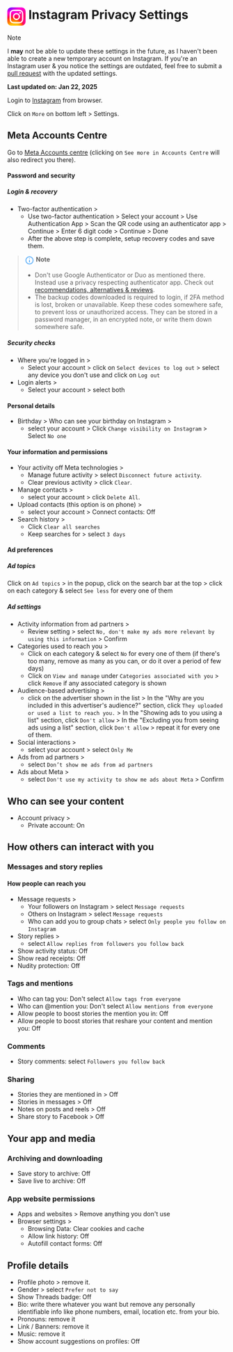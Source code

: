 # <img src="../icons/instagram.svg" width="42" align="top"> Instagram Privacy Settings

> [!NOTE]
> I **may** not be able to update these settings in the future, as I haven't been able to create a new temporary account on Instagram. If you're an Instagram user & you notice the settings are outdated, feel free to submit a [pull request](https://github.com/StellarSand/privacy-settings/pulls) with the updated settings.
>
> **Last updated on: Jan 22, 2025**

Login to [Instagram](https://www.instagram.com) from browser.

Click on `More` on bottom left > Settings.

## Meta Accounts Centre
Go to [Meta Accounts centre](https://accountscenter.instagram.com/) (clicking on `See more in Accounts Centre` will also redirect you there).

#### Password and security

##### Login & recovery
- Two-factor authentication >
    - Use two-factor authentication > Select your account > Use Authentication App > Scan the QR code using an authenticator app > Continue > Enter 6 digit code > Continue > Done
    - After the above step is complete, setup recovery codes and save them.
> <img src="../icons/ic_note.svg" width="22" align="top"> **Note**
>
> - Don't use Google Authenticator or Duo as mentioned there. Instead use a privacy respecting authenticator app. Check out [recommendations, alternatives & reviews](https://github.com/StellarSand/privacy-settings#recommendations-alternatives--reviews).
> - The backup codes downloaded is required to login, if 2FA method is lost, broken or unavailable. Keep these codes somewhere safe, to prevent loss or unauthorized access. They can be stored in a password manager, in an encrypted note, or write them down somewhere safe.

##### Security checks
- Where you're logged in >
    - Select your account > click on `Select devices to log out` > select any device you don't use and click on `Log out`
- Login alerts >
    - Select your account > select both

#### Personal details
- Birthday > Who can see your birthday on Instagram >
    - select your account > Click `Change visibility on Instagram` > Select `No one`

#### Your information and permissions
- Your activity off Meta technologies >
    - Manage future activity > select `Disconnect future activity`.
    - Clear previous activity > click `Clear`.
- Manage contacts > 
    - select your account > click `Delete All`.
- Upload contacts (this option is on phone) >
    - select your account > Connect contacts: Off
- Search history >
    - Click `Clear all searches`
    - Keep searches for > select `3 days`

#### Ad preferences
##### Ad topics
Click on `Ad topics` > in the popup, click on the search bar at the top > click on each category & select `See less` for every one of them
##### Ad settings
- Activity information from ad partners >
    - Review setting > select `No, don't make my ads more relevant by using this information` > Confirm
- Categories used to reach you >
    - Click on each category & select `No` for every one of them (if there's too many, remove as many as you can, or do it over a period of few days)
    - Click on `View and manage` under `Categories associated with you` > click `Remove` if any associated category is shown
- Audience-based advertising >
    - click on the advertiser shown in the list > In the "Why are you included in this advertiser's audience?" section, click `They uploaded or used a list to reach you.` > In the "Showing ads to you using a list" section, click `Don't allow` > In the "Excluding you from seeing ads using a list" section, click `Don't allow` > repeat it for every one of them.
- Social interactions >
    - select your account > select `Only Me`
- Ads from ad partners >
    - select `Don’t show me ads from ad partners`
- Ads about Meta > 
    - select `Don't use my activity to show me ads about Meta` > Confirm

## Who can see your content
- Account privacy > 
    - Private account: On

## How others can interact with you
### Messages and story replies 
#### How people can reach you
- Message requests >
    - Your followers on Instagram > select `Message requests`
    - Others on Instagram > select `Message requests`
    - Who can add you to group chats > select `Only people you follow on Instagram`
- Story replies >
    - select `Allow replies from followers you follow back`
- Show activity status: Off
- Show read receipts: Off
- Nudity protection: Off
### Tags and mentions
- Who can tag you: Don't select `Allow tags from everyone`
- Who can @mention you: Don't select `Allow mentions from everyone`
- Allow people to boost stories the mention you in: Off
- Allow people to boost stories that reshare your content and mention you: Off
### Comments
- Story comments: select `Followers you follow back`
### Sharing
- Stories they are mentioned in > Off
- Stories in messages > Off
- Notes on posts and reels > Off
- Share story to Facebook > Off

## Your app and media
### Archiving and downloading
- Save story to archive: Off
- Save live to archive: Off
### App website permissions
- Apps and websites > Remove anything you don't use
- Browser settings >
    - Browsing Data: Clear cookies and cache
    - Allow link history: Off
    - Autofill contact forms: Off

## Profile details
- Profile photo > remove it.
- Gender > select `Prefer not to say`
- Show Threads badge: Off
- Bio: write there whatever you want but remove any personally identifiable info like phone numbers, email, location etc. from your bio.
- Pronouns: remove it
- Link / Banners: remove it
- Music: remove it
- Show account suggestions on profiles: Off

